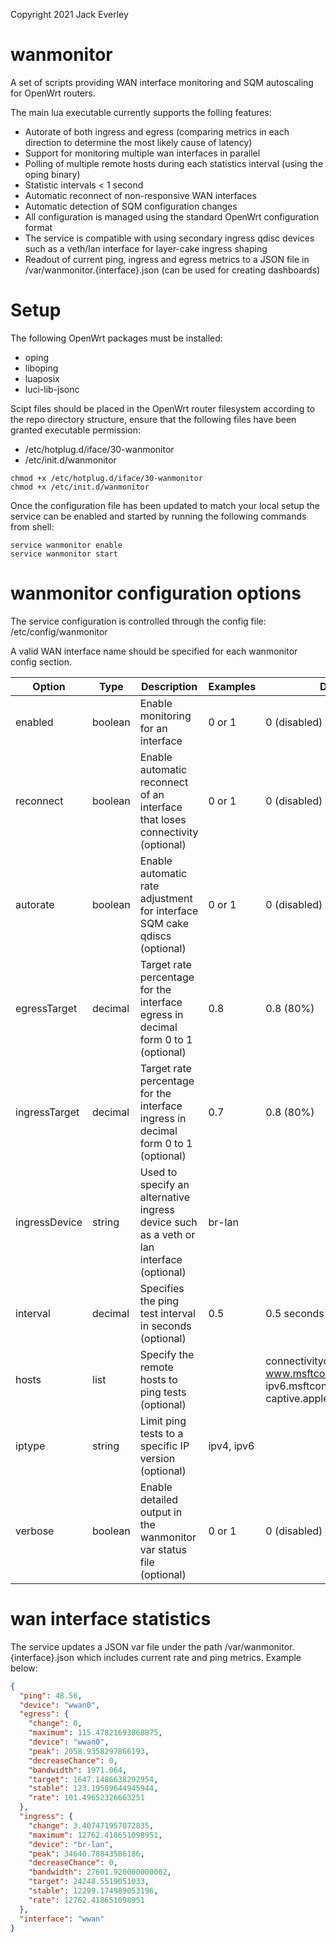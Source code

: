 Copyright 2021 Jack Everley

# wanmonitor
A set of scripts providing WAN interface monitoring and SQM autoscaling for OpenWrt routers.

The main lua executable currently supports the folling features:

* Autorate of both ingress and egress (comparing metrics in each direction to determine the most likely cause of latency)
* Support for monitoring multiple wan interfaces in parallel
* Polling of multiple remote hosts during each statistics interval (using the oping binary)
* Statistic intervals < 1 second
* Automatic reconnect of non-responsive WAN interfaces
* Automatic detection of SQM configuration changes
* All configuration is managed using the standard OpenWrt configuration format
* The service is compatible with using secondary ingress qdisc devices such as a veth/lan interface for layer-cake ingress shaping
* Readout of current ping, ingress and egress metrics to a JSON file in /var/wanmonitor.{interface}.json (can be used for creating dashboards)

# Setup
The following OpenWrt packages must be installed:
* oping
* liboping
* luaposix
* luci-lib-jsonc

Scipt files should be placed in the OpenWrt router filesystem according to the repo directory structure, ensure that the following files have been granted executable permission:
* /etc/hotplug.d/iface/30-wanmonitor
* /etc/init.d/wanmonitor

```shell
chmod +x /etc/hotplug.d/iface/30-wanmonitor
chmod +x /etc/init.d/wanmonitor
```

Once the configuration file has been updated to match your local setup the service can be enabled and started by running the following commands from shell:
```shell
service wanmonitor enable
service wanmonitor start
```

# wanmonitor configuration options
The service configuration is controlled through the config file:
/etc/config/wanmonitor

A valid WAN interface name should be specified for each wanmonitor config section.

Option | Type | Description | Examples | Default
------------ | ------------- | ------------- | ------------- | -------------
enabled | boolean | Enable monitoring for an interface | 0 or 1 | 0 (disabled)
reconnect | boolean | Enable automatic reconnect of an interface that loses connectivity (optional) | 0 or 1 | 0 (disabled)
autorate | boolean | Enable automatic rate adjustment for interface SQM cake qdiscs (optional) | 0 or 1 | 0 (disabled)
egressTarget | decimal | Target rate percentage for the interface egress in decimal form 0 to 1 (optional) | 0.8| 0.8 (80%)
ingressTarget | decimal | Target rate percentage for the interface ingress in decimal form 0 to 1 (optional) | 0.7 | 0.8 (80%)
ingressDevice | string | Used to specify an alternative ingress device such as a veth or lan interface (optional) | br-lan |
interval | decimal | Specifies the ping test interval in seconds (optional) | 0.5 | 0.5 seconds
hosts | list | Specify the remote hosts to ping tests (optional) || connectivitycheck.gstatic.com<br>www.msftconnecttest.com<br>ipv6.msftconnecttest.com<br>captive.apple.com
iptype | string | Limit ping tests to a specific IP version (optional) | ipv4, ipv6 |
verbose | boolean | Enable detailed output in the wanmonitor var status file (optional) | 0 or 1 | 0 (disabled)

# wan interface statistics
The service updates a JSON var file under the path /var/wanmonitor.{interface}.json which includes current rate and ping metrics.
Example below:

```json
{
  "ping": 48.56,
  "device": "wwan0",
  "egress": {
    "change": 0,
    "maximum": 115.47821693868875,
    "device": "wwan0",
    "peak": 2058.9358297866193,
    "decreaseChance": 0,
    "bandwidth": 1971.064,
    "target": 1647.1486638292954,
    "stable": 123.19589644945944,
    "rate": 101.49652326663251
  },
  "ingress": {
    "change": 3.407471957072835,
    "maximum": 12762.418651098951,
    "device": "br-lan",
    "peak": 34640.78843586186,
    "decreaseChance": 0,
    "bandwidth": 27601.920000000002,
    "target": 24248.5519051033,
    "stable": 12299.174989053196,
    "rate": 12762.418651098951
  },
  "interface": "wwan"
}
```

